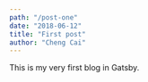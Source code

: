 ```yaml
---
path: "/post-one"
date: "2018-06-12"
title: "First post"
author: "Cheng Cai"
---
```


This is my very first blog in Gatsby.
